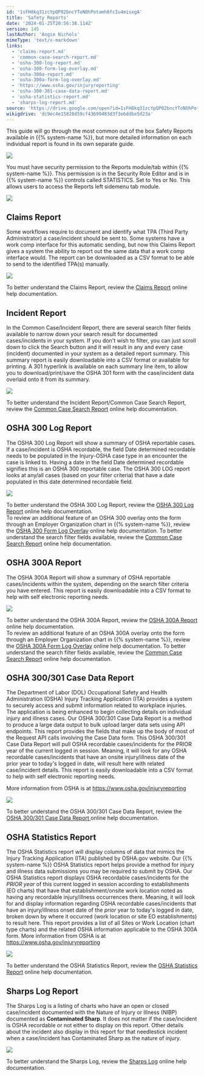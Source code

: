 ```yaml
---
id: '1sFH8kq31zcYpQP02bncYToNOhPotamh6fcIu4misxgA'
title: 'Safety Reports'
date: '2024-01-25T20:56:38.114Z'
version: 145
lastAuthor: 'Angie Nichols'
mimeType: 'text/x-markdown'
links:
  - 'claims-report.md'
  - 'common-case-search-report.md'
  - 'osha-300-log-report.md'
  - 'osha-300-form-log-overlay.md'
  - 'osha-300a-report.md'
  - 'osha-300a-form-log-overlay.md'
  - 'https://www.osha.gov/injuryreporting'
  - 'osha-300-301-case-data-report.md'
  - 'osha-statistics-report.md'
  - 'sharps-log-report.md'
source: 'https://drive.google.com/open?id=1sFH8kq31zcYpQP02bncYToNOhPotamh6fcIu4misxgA'
wikigdrive: 'dc9ec4e15828d59cf43699483d3f3e6ddbe5d23a'
---
```

This guide will go through the most common out of the box Safety Reports available in {{% system-name %}}, but more detailed information on each individual report is found in its own separate guide.

![](../safety-reports.assets/bfc733549061f39aa3be076c88d05a66.png)

You must have security permission to the Reports module/tab within {{% system-name %}}. This permission is in the Security Role Editor and is in {{% system-name %}} controls called STATISTICS. Set to Yes or No. This allows users to access the Reports left sidemenu tab module. 

![](../safety-reports.assets/09ec61d9ee49b68f313c43d40f34ad2e.png)


## Claims Report

Some workflows require to document and identify what TPA (Third Party Administrator) a case/incident should be sent to.  Some systems have a work comp interface for this automatic sending, but now this Claims Report gives a system the ability to report out the same data that a work comp interface would.  The report can be downloaded as a CSV format to be able to send to the identified TPA(s) manually.

![](../safety-reports.assets/16bb367d283e4b4d0fa1e7ba388b4956.png)

To better understand the Claims Report, review the [Claims Report](claims-report.md) online help documentation.

## Incident Report

In the Common Case/Incident Report, there are several search filter fields available to narrow down your search result for documented cases/incidents in your system. If you don't wish to filter, you can just scroll down to click the Search button and it will result in any and every case (incident) documented in your system as a detailed report summary. This summary report is easily downloadable into a CSV format or available for printing.  A 301 hyperlink is available on each summary line item, to allow you to download/print/save the OSHA 301 form with the case/incident data overlaid onto it from its summary.

![](../safety-reports.assets/7be3e18989214f267f82071bf60c7155.png)

To better understand the Incident Report/Common Case Search Report, review the  [Common Case Search Report](common-case-search-report.md) online help documentation.

## OSHA 300 Log Report

The OSHA 300 Log Report will show a summary of OSHA reportable cases. If a case/incident is OSHA recordable, the field Date determined recordable needs to be populated in the Injury-OSHA case type in an encounter the case is linked to. Having a date in the field Date determined recordable signifies this is an OSHA 300 reportable case. The OSHA 300 LOG report looks at any/all cases (based on your filter criteria) that have a date populated in this date determined recordable field.

![](../safety-reports.assets/cd7b9a1a4ae9cd62b2cdd445e610d8be.png)

To better understand the OSHA 300 Log Report, review the [OSHA 300 Log Report](osha-300-log-report.md) online help documentation.  
To review an additional feature of an OSHA 300 overlay onto the form through an Employer Organization chart in {{% system-name %}}, review the [OSHA 300 Form Log Overlay](osha-300-form-log-overlay.md) online help documentation.
To better understand the search filter fields available, review the [Common Case Search Report](common-case-search-report.md) online help documentation.

## OSHA 300A Report

The OSHA 300A Report will show a summary of OSHA reportable cases/incidents within the system, depending on the search filter criteria you have entered.  This report is easily downloadable into a CSV format to help with self electronic reporting needs.

![](../safety-reports.assets/bfd3524edc4e603d8b3911a632ab49ab.png)

To better understand the OSHA 300A Report, review the [OSHA 300A Report](osha-300a-report.md) online help documentation.  
To review an additional feature of an OSHA 300A overlay onto the form through an Employer Organization chart in {{% system-name %}}, review the [OSHA 300A Form Log Overlay](osha-300a-form-log-overlay.md) online help documentation.
To better understand the search filter fields available, review the [Common Case Search Report](common-case-search-report.md) online help documentation.

## OSHA 300/301 Case Data Report

The Department of Labor (DOL) Occupational Safety and Health Administration (OSHA) Injury Tracking Application (ITA) provides a system to securely access and submit information related to workplace injuries. The application is being enhanced to begin collecting details on individual injury and illness cases. Our OSHA 300/301 Case Data Report is a method to produce a large data output to bulk upload larger data sets using API endpoints. This report provides the fields that make up the body of most of the Request API calls involving the Case Data form. This OSHA 300/301 Case Data Report will pull OSHA recordable cases/incidents for the PRIOR year of the current logged in session. Meaning, it will look for any OSHA recordable cases/incidents that have an onsite injury/illness date of the prior year to today's logged in date, will result here with related case/incident details. This report is easily downloadable into a CSV format to help with self electronic reporting needs.

More information from OSHA is at https://www.osha.gov/injuryreporting

![](../safety-reports.assets/1287e1fd34e8705bec0fe3f21c2d9d5b.png)

To better understand the OSHA 300/301 Case Data Report, review the [OSHA 300/301 Case Data Report ](osha-300-301-case-data-report.md)online help documentation.

## OSHA Statistics Report

The OSHA Statistics report will display columns of data that mimics the Injury Tracking Application (ITA) published by OSHA.gov website. Our {{% system-name %}} OSHA Statistics report helps provide a method for injury and illness data submissions you may be required to submit by OSHA.  Our OSHA Statistics report displays OSHA recordable cases/incidents for the *PRIOR year* of this current logged in session according to establishments (EO charts) that have that establishment/onsite work location noted as having any recordable injury/illness occurrences there. Meaning, it will look for and display information regarding OSHA recordable cases/incidents that have an injury/illness onset date of the *prior* year to today's logged in date, broken down by where it occurred (work location or site EO establishments) to result here.  This report provides a list
of all Sites or Work Location (chart type charts) and the related OSHA information applicable to the OSHA 300A form.  More information from OSHA is at https://www.osha.gov/injuryreporting

![](../safety-reports.assets/a153bc59d5459adf0bcdaa83bbd20910.png)

To better understand the OSHA Statistics Report, review the [OSHA Statistics Report](osha-statistics-report.md) online help documentation.

## Sharps Log Report

The Sharps Log is a listing of charts who have an open or closed case/incident documented with the Nature of Injury or Illness (NIBP) documented as **Contaminated Sharp**.  It does not matter if the case/incident is OSHA recordable or not either to display on this report.  Other details about the incident also display in this report for that needlestick incident when a case/incident has Contaminated Sharp as the nature of injury.

![](../safety-reports.assets/9dae8f82dfe5a4fe75c1348e81454b17.png)

To better understand the Sharps Log, review the [Sharps Log](sharps-log-report.md) online help documentation.
